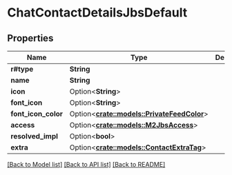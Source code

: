 # ChatContactDetailsJbsDefault

## Properties

Name | Type | Description | Notes
------------ | ------------- | ------------- | -------------
**r#type** | **String** |  | 
**name** | **String** |  | 
**icon** | Option<**String**> |  | [optional]
**font_icon** | Option<**String**> |  | [optional]
**font_icon_color** | Option<[**crate::models::PrivateFeedColor**](PrivateFeedColor.md)> |  | [optional]
**access** | Option<[**crate::models::M2JbsAccess**](M2JbsAccess.md)> |  | [optional]
**resolved_impl** | Option<**bool**> |  | [optional]
**extra** | Option<[**crate::models::ContactExtraTag**](ContactExtraTag.md)> |  | [optional]

[[Back to Model list]](../README.md#documentation-for-models) [[Back to API list]](../README.md#documentation-for-api-endpoints) [[Back to README]](../README.md)


